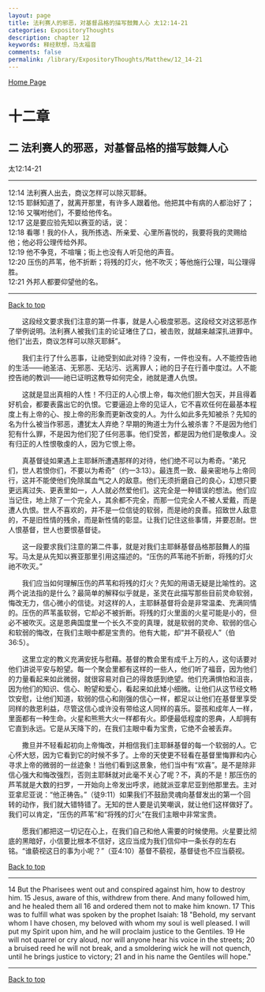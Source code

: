 ```yaml
---
layout: page
title: 法利赛人的邪恶，对基督品格的描写鼓舞人心 太12:14-21
categories: ExpositoryThoughts
description: chapter 12
keywords: 释经默想，马太福音
comments: false
permalink: /library/ExpositoryThoughts/Matthew/12_14-21
---
```

[ Home Page ]({{site.baseurl}}/index) <br>

<a name="0"></a>
# 十二章 

## 二 法利赛人的邪恶，对基督品格的描写鼓舞人心

太12:14-21

***

12:14 法利赛人出去，商议怎样可以除灭耶稣。<br>
12:15 耶稣知道了，就离开那里，有许多人跟着他。他把其中有病的人都治好了；<br>
12:16 又嘱咐他们，不要给他传名。<br>
12:17 这是要应验先知以赛亚的话，说：<br>
12:18 看哪！我的仆人，我所拣选、所亲爱、心里所喜悦的，我要将我的灵赐给他；他必将公理传给外邦。<br>
12:19 他不争竞，不喧嚷；街上也没有人听见他的声音。<br>
12:20 压伤的芦苇，他不折断；将残的灯火，他不吹灭；等他施行公理，叫公理得胜。<br>
12:21 外邦人都要仰望他的名。<br>

***

[Back to top](#0)

&emsp;&emsp;这段经文要求我们注意的第一件事，就是人心极度邪恶。这段经文对这邪恶作了举例说明。法利赛人被我们主的论证堵住了口，被击败，就越来越深扎进罪中。他们“出去，商议怎样可以除灭耶稣”。

&emsp;&emsp;我们主行了什么恶事，让祂受到如此对待？没有，一件也没有。人不能控告祂的生活——祂圣洁、无邪恶、无玷污、远离罪人；祂的日子在行善中度过。人不能控告祂的教训——祂已证明这教导如何完全，祂就是遭人仇恨。

&emsp;&emsp;这就是显出真相的人性！不归正的人心恨上帝，每次他们胆大包天，并且得着好机会，都要表露出它的仇恨。它要逼迫上帝的见证人，它不喜欢任何在最基本程度上有上帝的心、按上帝的形象而更新改变的人。为什么如此多先知被杀？先知的名为什么被当作邪恶，遭犹太人弃绝？早期的殉道士为什么被杀害？不是因为他们犯有什么罪，不是因为他们犯了任何恶事。他们受苦，都是因为他们是敬虔人。没有归正的人性恨敬虔的人，因为它恨上帝。

&emsp;&emsp;真基督徒如果遇上主耶稣所遭遇那样的对待，他们绝不可以为希奇。“弟兄们，世人若恨你们，不要以为希奇”（约一3:13）。最连贯一致、最亲密地与上帝同行，这并不能使他们免除属血气之人的敌意。他们无须折磨自己的良心，幻想只要更远离过失、更表里如一，人人就必然爱他们。这完全是一种错误的想法。他们应当记住，地上除了一个完全人，其余都不完全，而那一位完全人不被人爱戴，而是遭人仇恨。世人不喜欢的，并不是一位信徒的软弱，而是祂的良善。招致世人敌意的，不是旧性情的残余，而是新性情的彰显。让我们记住这些事情，并要忍耐。世人恨基督，世人也要恨基督徒。

&emsp;&emsp;这一段要求我们注意的第二件事，就是对我们主耶稣基督品格那鼓舞人的描写。马太是从先知以赛亚那里引用这描述的。“压伤的芦苇祂不折断，将残的灯火祂不吹灭。”

&emsp;&emsp;我们应当如何理解压伤的芦苇和将残的灯火？先知的用语无疑是比喻性的。这两个说法指的是什么？最简单的解释似乎就是，圣灵在此描写那些目前灵命软弱，悔改无力，信心微小的信徒。对这样的人，主耶稣基督将会是非常温柔、充满同情的。压伤的芦苇虽软弱，它却必不被折断。将残的灯火里面的火星可能是小的，但必不被吹灭。这是恩典国度里一个长久不变的真理，就是软弱的灵命、软弱的信心和软弱的悔改，在我们主眼中都是宝贵的。他有大能，却“并不藐视人”（伯36:5）。

&emsp;&emsp;这里立定的教义充满安抚与慰藉。基督的教会里有成千上万的人，这句话要对他们讲说平安与盼望。每一个聚会里都有这样的一些人，他们听了福音，因为他们的力量看起来如此微弱，就很容易对自己的得救感到绝望。他们充满惧怕和沮丧，因为他们的知识、信心、盼望和爱心，看起来如此矮小细微。让他们从这节经文畅饮安慰，让他们知道，软弱的信心和刚强的信心一样，都足以让他们在基督里享受同样的救恩利益，尽管这信心或许没有带给这人同样的喜乐。婴孩和成年人一样，里面都有一种生命。火星和熊熊大火一样都有火。即便最低程度的恩典，人却拥有它直到永远。它是从天降下的，在我们主眼中看为宝贵，它绝不会被丢弃。

&emsp;&emsp;撒旦并不轻看起初向上帝悔改，并相信我们主耶稣基督的每一个软弱的人。它心怀大怒，因为它看到它的时候不多了。上帝的天使更不轻看在基督里悔罪和内心寻求上帝的微弱的一丝迹象！当他们看到这景象，他们当中有“欢喜”。是不是除非信心强大和悔改强烈，否则主耶稣就对此毫不关心了呢？不，真的不是！那压伤的芦苇就是大数的扫罗，一开始向上帝发出呼求，祂就派亚拿尼亚到他那里去。主对亚拿尼亚说：“他正祷告。”（徒9:11）如果我们不鼓励灵魂向基督发出的第一个回转的动作，我们就大错特错了。无知的世人要是讥笑嘲讽，就让他们这样做好了。我们可以肯定，“压伤的芦苇”和“将残的灯火”在我们主眼中非常宝贵。

&emsp;&emsp;愿我们都把这一切记在心上，在我们自己和他人需要的时候使用。火星要比彻底的黑暗好，小信要比根本不信好，这应当成为我们信仰中一条长存的左右铭。“谁藐视这日的事为小呢？”（亚4:10）基督不藐视，基督徒也不应当藐视。

[Back to top](#0)

***

14 But the Pharisees went out and conspired against him, how to destroy him. 15 Jesus, aware of this, withdrew from there. And many followed him, and he healed them all 16 and ordered them not to make him known. 17 This was to fulfill what was spoken by the prophet Isaiah: 18 "Behold, my servant whom I have chosen, my beloved with whom my soul is well pleased. I will put my Spirit upon him, and he will proclaim justice to the Gentiles. 19 He will not quarrel or cry aloud, nor will anyone hear his voice in the streets; 20 a bruised reed he will not break, and a smoldering wick he will not quench, until he brings justice to victory; 21 and in his name the Gentiles will hope."

***

[Back to top](#0)
